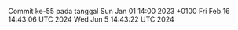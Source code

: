 Commit ke-55 pada tanggal Sun Jan 01 14:00 2023 +0100
Fri Feb 16 14:43:06 UTC 2024
Wed Jun  5 14:43:22 UTC 2024
